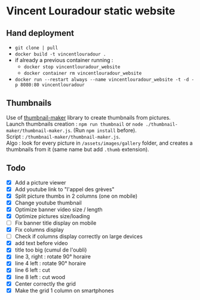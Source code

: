 # Vincent Louradour static website

## Hand deployment

- `git clone | pull`
- `docker build -t vincentlouradour .`
- if already a previous container running : 
  - `docker stop vincentlouradour_website`
  - `docker container rm vincentlouradour_website`
- `docker run --restart always --name vincentlouradour_website -t -d -p 8080:80 vincentlouradour`

## Thumbnails

Use of [thumbnail-maker](https://github.com/onildoaguiar/image-thumbnail) library to create thumbnails from pictures.  
Launch thumbnails creation : `npm run thumbnail` or `node ./thumbnail-maker/thumbnail-maker.js`. (Run `npm install` before).  
Script : `/thumbnail-maker/thumbnail-maker.js`.  
Algo : look for every picture in `/assets/images/gallery` folder, and creates a thumbnails from it (same name but add `.thumb` extension).  

## Todo

- [x] Add a picture viewer 
- [x] Add youtube link to "l'appel des grèves"
- [x] Split picture thumbs in 2 columns (one on mobile)
- [x] Change youtube thumbnail
- [x] Optimize banner video size / length
- [x] Optimize pictures size/loading
- [ ] Fix banner title display on mobile 
- [x] Fix columns display
- [ ] Check if columns display correctly on large devices
- [x] add text before video
- [x] title too big (cumul de l'oubli)
- [x] line 3, right : rotate 90° horaire
- [x] line 4 left : rotate 90° horaire
- [x] line 6 left : cut
- [x] line 8 left : cut wood
- [x] Center correctly the grid
- [x] Make the grid 1 column on smartphones

